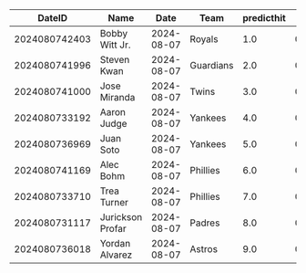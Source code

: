 DateID         |  Name              |  Date        |  Team       |  predicthit  |  predicthitproba     |  hitbool  |  Last7DaysAVG  |  Last15DaysAVG  |  Last30DaysAVG
---------------|--------------------|--------------|-------------|--------------|----------------------|-----------|----------------|-----------------|---------------
2024080742403  |  Bobby Witt Jr.    |  2024-08-07  |  Royals     |  1.0         |  0.6616726137730445  |  False    |  0.3           |  0.362          |  0.419
2024080741996  |  Steven Kwan       |  2024-08-07  |  Guardians  |  2.0         |  0.6338826839055182  |  False    |  0.368         |  0.28           |  0.255
2024080741000  |  Jose Miranda      |  2024-08-07  |  Twins      |  3.0         |  0.6174161400814074  |  False    |  0.313         |  0.25           |  0.243
2024080733192  |  Aaron Judge       |  2024-08-07  |  Yankees    |  4.0         |  0.616881694504573   |  False    |  0.385         |  0.432          |  0.386
2024080736969  |  Juan Soto         |  2024-08-07  |  Yankees    |  5.0         |  0.6140456750824111  |  False    |  0.333         |  0.302          |  0.368
2024080741169  |  Alec Bohm         |  2024-08-07  |  Phillies   |  6.0         |  0.6125373496575793  |  False    |  0.385         |  0.32           |  0.307
2024080733710  |  Trea Turner       |  2024-08-07  |  Phillies   |  7.0         |  0.6097129133450484  |  False    |  0.143         |  0.151          |  0.239
2024080731117  |  Jurickson Profar  |  2024-08-07  |  Padres     |  8.0         |  0.6080256643669434  |  False    |  0.316         |  0.319          |  0.25
2024080736018  |  Yordan Alvarez    |  2024-08-07  |  Astros     |  9.0         |  0.6050993096753414  |  False    |  0.304         |  0.286          |  0.304
